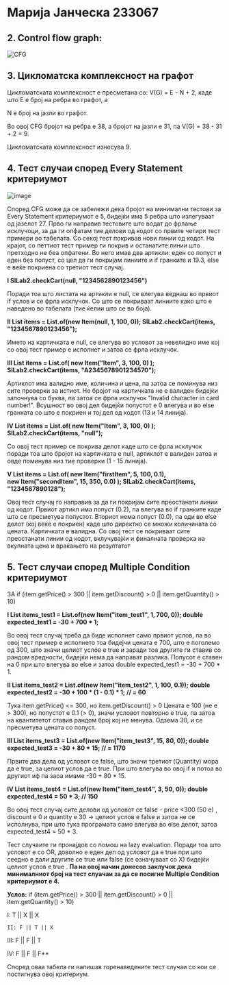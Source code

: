 # **Марија Јанческа 233067**

## 2. Control flow graph:

![CFG](https://github.com/user-attachments/assets/b212f4ce-5773-411f-b7b3-c748693c22db)


## 3. Цикломатска комплексност на графот
   
   Цикломатската комплексност е пресметана со: V(G) = E - N + 2, каде што Е е број на ребра во графот, а
   
   N е број на јазли во графот.
   
   Во овој CFG бројот на ребра е 38, а бројот на јазли е 31, па  V(G) = 38 - 31 + 2 = 9.
   
   Цикломатската комплексност изнесува 9.

## 4. Тест случаи според Every Statement критериумот
      
![image](https://github.com/user-attachments/assets/613e0250-1533-48c1-9bbd-d4271ab5f3c1)

Според CFG може да се забележи дека бројот на минимални тестови за Every Statement критериумот е 5, бидејќи има 5 ребра што излегуваат од јазелот 27.
Прво ги направив тестовите што водат до фрлање исклучоци, за да ги опфатам тие делови од кодот со првите четири тест примери во табелата. Со секој тест покривав нови линии од кодот. На крајот, со петтиот тест пример ги покрив и останатите линии што претходно не беа опфатени. Во него имав два артикли: еден со попуст и еден без попуст, со цел да ги покријам линиите и if гранките и 19.3, else е веќе покриена со третиот тест случај.

**I SILab2.checkCart(null, "1234562890123456")**

   Поради тоа што листата на артикли е null, се влегува веднаш во првиот if услов и се фрла 
   исклучок. Со што се покриваат линиите како што е наведено во табелата (тие ќелии што се во 
   боја).

   
**II List<Item> items = List.of(new Item(null, 1, 100, 0));
     SILab2.checkCart(items, "1234567890123456");** 
     
   Името на картичката е null, се влегува во условот за невелидно 
   име кој со овој тест пример е исполнет и затоа се фрла исклучок. 
    

     
 **III List<Item> items = List.of(
       new Item("Item", 3, 100, 0)
       );
       SILab2.checkCart(items, "A2345678901234570");** 
       
 Артиклот има валидно име, количина и цена, па затоа се поминува низ сите проверки за истиот.
   Но бројот на картичката не е валиден бидејќи започнува со буква, па затоа се фрла исклучок "Invalid character in card number!". 
    Всушност во овој дел бидејќи попустот е 0 влегува и во else гранката со што е покриен и тој дел од кодот (13 и 14 линија).

      
 **IV List<Item> items = List.of(
      new Item("Item", 3, 100, 0)
      );
      SILab2.checkCart(items, "null");**
      
   Со овој тест пример се покрива делот каде што се фрла исклучок поради
   тоа што бројот на картичката е null, артиклот е валиден затоа и овде
   поминува низ тие проверки (1 - 15 линија).

     
   **V List<Item> items = List.of(
     new Item("firstItem", 5, 100, 0.1),   
     new Item("secondItem", 15, 350, 0.0) 
     );
     SILab2.checkCart(items, "1234567890128");**
     
Овој тест случај го направив за да ги покријам сите преостанати линии од кодот. Првиот артикл има попуст (0.2), па влегува во if гранките каде што се пресметува попустот. Вториот нема попуст (0.0), па оди во else делот (кој веќе е покриен) каде што директно се множи количината со цената. Картичката е валидна. Со овој тест се покриваат сите преостанати линии од кодот, вклучувајќи и финалната проверка на вкупната цена и враќањето на резултатот

## 5. Тест случаи според Multiple Condition критериумот
ЗА if (item.getPrice() > 300 || item.getDiscount() > 0 || item.getQuantity() > 10)

   **I List<Item> items_test1 = List.of(new Item("item_test1", 1, 700, 0));
double expected_test1 = -30 + 700 * 1;**

Во овој тест случај треба да биде исполнет само првиот услов, па во овој тест пример е исполнето тоа бидејчи цената е 700, што е поголемо од 300, што значи целиот услов е true и заради тоа другите ги ставив со рандом вредности, бидејќи нема да направат разлика. Попусот е ставен на 0 при што влегува во else и затоа double expected_test1 = -30 + 700 * 1. 

**II List<Item> items_test2 = List.of(new Item("item_test2", 1, 100, 0.1));
double expected_test2 = -30 + 100 * (1 - 0.1) * 1; // = 60**

   Тука item.getPrice() <= 300, но item.getDiscount() > 0
   Цената е 100 (не е > 300), но попустот е 0.1 (> 0), значи условот повторно е true, па затоа на квантитетот ставив рандом број кој не менува.
   Одзема 30, и се пресметува цената со попуст.

   **III List<Item> items_test3 = List.of(new Item("item_test3", 15, 80, 0));
double expected_test3 = -30 + 80 * 15; // = 1170**

  Првите два дела од условот се false, што значи третиот (Quantity) мора да е true, за целиот услов да е true. При што влегува во овој if и потоа во другиот иф па заоа имаме -30 + 80 * 15.
  
 **IV List<Item> items_test4 = List.of(new Item("item_test4", 3, 50, 0));
double expected_test4 = 50 * 3; // 150**

Во овој тест случај сите делови од условот се false - price <300 (50 e) , discount e 0 и quantity e 30 ->  целиот услов е false и затоа не се исполнува, при што тука програмата само влегува во else делот, затоа expected_test4 = 50 * 3.

Тест случаите ги пронајдов со помош на lazy evaluation. Поради тоа што условот е со OR, доволно е еден дел од условот да е true при што сеедно е дали другите  се true или false (се означуваат со X) бидејќи целиот услов е true . **Па на овој начин донесов заклучок дека минималниот број на тест слуачаи за да се посигне Multiple Condition критериумот е 4.**

 **Услов:** if (item.getPrice() > 300 || item.getDiscount() > 0 || item.getQuantity() > 10)
 
   I: T || X || X
         
    II: F || T || X
         
   III: F || F || T
         
 IV: F || F || F**

Според оваа табела ги напишав горенаведените тест случаи со кои се постигнува овој критериум.
